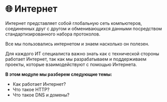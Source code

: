 # 🌐 Интернет

Интернет представляет собой глобальную сеть компьютеров, соединенных друг с другом и обменивающихся данными посредством стандартизированного набора протоколов.

Все мы пользовались интернетом и знаем насколько он полезен.

Для каждого ИТ специалиста важно знать как с технической стороны работает Интернет, так как мы разрабатываем и поддерживаем проекты, которые взаимодействуют с помощью Интернета.

**В этом модуле мы разберем следующие темы:**

* Как работает Интернет?
* Что такое HTTP?
* Что такое DNS и домены?
